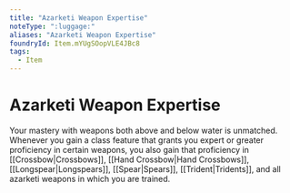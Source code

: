 ```yaml
---
title: "Azarketi Weapon Expertise"
noteType: ":luggage:"
aliases: "Azarketi Weapon Expertise"
foundryId: Item.mYUgSOopVLE4JBc8
tags:
  - Item
---
```


# Azarketi Weapon Expertise

Your mastery with weapons both above and below water is unmatched. Whenever you gain a class feature that grants you expert or greater proficiency in certain weapons, you also gain that proficiency in [[Crossbow|Crossbows]], [[Hand Crossbow|Hand Crossbows]], [[Longspear|Longspears]], [[Spear|Spears]], [[Trident|Tridents]], and all azarketi weapons in which you are trained.
